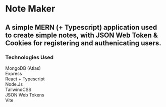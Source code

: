 # Note Maker  

## A simple MERN (+ Typescript) application used to create simple notes, with JSON Web Token  & Cookies for registering and authenicating users. 

### Technologies Used  

MongoDB (Atlas)  
Express  
React + Typescript  
Node.Js  
TailwindCSS  
JSON Web Tokens  
Vite  
